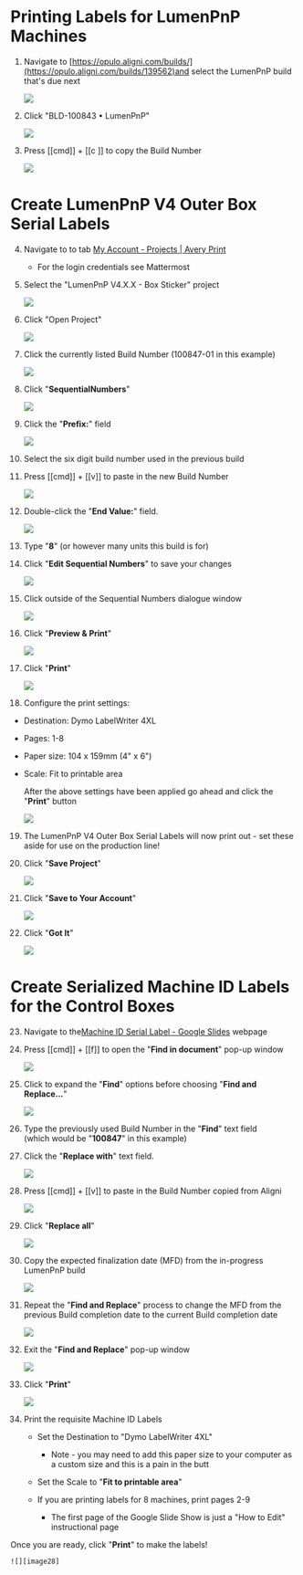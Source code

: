 # **Printing Labels for LumenPnP Machines**

1. Navigate to [https://opulo.aligni.com/builds/](https://opulo.aligni.com/builds/139562)and select the LumenPnP build that's due next

	![][image1]

2. Click "BLD-100843 • LumenPnP"

	![][image2]

3. Press \[\[cmd\]\] \+ \[\[c \]\] to copy the Build Number

	![][image3]

# **Create LumenPnP V4 Outer Box Serial Labels**

4. Navigate to to tab [My Account \- Projects | Avery Print](https://www.avery.com/myaccount/projects)

	* For the login credentials see Mattermost

5. Select the "LumenPnP V4.X.X \- Box Sticker" project

	![][image4]

6. Click "Open Project"

	![][image5]

7. Click the currently listed Build Number (100847-01 in this example)

	![][image6]

8. Click "**SequentialNumbers**"

	![][image7]

9. Click the "**Prefix:**" field

	![][image8]

10. Select the six digit build number used in the previous build  
11. Press \[\[cmd\]\] \+ \[\[v\]\] to paste in the new Build Number

	![][image9]

12. Double-click the "**End Value:**" field.

	![][image10]

13. Type "**8**" (or however many units this build is for)  
14. Click "**Edit Sequential Numbers**" to save your changes

	![][image11]

15. Click outside of the Sequential Numbers dialogue window

	![][image12]

16. Click "**Preview & Print**"

	![][image13]

17. Click "**Print**"

	![][image14]

18. Configure the print settings:
 * Destination: Dymo LabelWriter 4XL  
 * Pages: 1-8  
 * Paper size: 104 x 159mm (4" x 6")  
 * Scale: Fit to printable area  

	After the above settings have been applied go ahead and click the "**Print**" button

	![][image15]

19. The LumenPnP V4 Outer Box Serial Labels will now print out \- set these aside for use on the production line\!  
20. Click "**Save Project**"

	![][image16]

21. Click "**Save to Your Account**"

	![][image17]

22. Click "**Got It**"

	![][image18]

# **Create Serialized Machine ID Labels for the Control Boxes**

23. Navigate to the[Machine ID Serial Label \- Google Slides](https://docs.google.com/presentation/d/15bMHYFUPsAUMRKTIfIfMkaVi0N7s6ppUkWt4rGYsCZA/edit?usp=sharing) webpage  
24. Press \[\[cmd\]\] \+ \[\[f\]\] to open the "**Find in document**" pop-up window

	![][image19]

25. Click to expand the "**Find**" options before choosing "**Find and Replace...**"

	![][image20]

26. Type the previously used Build Number in the "**Find**" text field   
    (which would be "**100847**" in this example)  
27. Click the "**Replace with**" text field.

	![][image21]

28. Press \[\[cmd\]\] \+ \[\[v\]\] to paste in the Build Number copied from Aligni

	![][image22]

29. Click "**Replace all**"

	![][image23]

30. Copy the expected finalization date (MFD) from the in-progress LumenPnP build

	![][image24]

31. Repeat the "**Find and Replace**" process to change the MFD from the previous Build completion date to the current Build completion date

	![][image25]

32. Exit the "**Find and Replace**" pop-up window

	![][image26]

33. Click "**Print**"

	![][image27]

34. Print the requisite Machine ID Labels

	* Set the Destination to "Dymo LabelWriter 4XL"  
		* Note \- you may need to add this paper size to your computer as a custom size and this is a pain in the butt

	* Set the Scale to "**Fit to printable area**"  
	* If you are printing labels for 8 machines, print pages 2-9
		* The first page of the Google Slide Show is just a "How to Edit" instructional page  
  
  Once you are ready, click "**Print**" to make the labels\!

	![][image28]

[image1]: img/image_001.webp

[image2]: img/image_002.webp

[image3]: img/image_003.webp

[image4]: img/image_004.webp

[image5]: img/image_005.webp

[image6]: img/image_006.webp

[image7]: img/image_007.webp

[image8]: img/image_008.webp

[image9]: img/image_009.webp

[image10]: img/image_010.webp

[image11]: img/image_011.webp

[image12]: img/image_012.webp

[image13]: img/image_013.webp

[image14]: img/image_014.webp

[image15]: img/image_015.webp

[image16]: img/image_016.webp

[image17]: img/image_017.webp

[image18]: img/image_018.webp

[image19]: img/image_019.webp

[image20]: img/image_020.webp

[image21]: img/image_021.webp

[image22]: img/image_022.webp

[image23]: img/image_023.webp

[image24]: img/image_024.webp

[image25]: img/image_025.webp

[image26]: img/image_026.webp

[image27]: img/image_027.webp

[image28]: img/image_028.webp